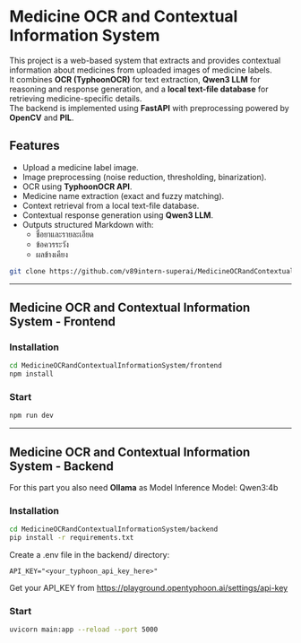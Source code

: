 # Medicine OCR and Contextual Information System
This project is a web-based system that extracts and provides contextual information about medicines from uploaded images of medicine labels.  
It combines **OCR (TyphoonOCR)** for text extraction, **Qwen3 LLM** for reasoning and response generation, and a **local text-file database** for retrieving medicine-specific details.  
The backend is implemented using **FastAPI** with preprocessing powered by **OpenCV** and **PIL**.

## Features
- Upload a medicine label image.
- Image preprocessing (noise reduction, thresholding, binarization).
- OCR using **TyphoonOCR API**.
- Medicine name extraction (exact and fuzzy matching).
- Context retrieval from a local text-file database.
- Contextual response generation using **Qwen3 LLM**.
- Outputs structured Markdown with:
  - ชื่อยาและรายละเอียด  
  - ข้อควรระวัง  
  - ผลข้างเคียง  

```bash
git clone https://github.com/v89intern-superai/MedicineOCRandContextualInformationSystem.git
```

---

## Medicine OCR and Contextual Information System - **Frontend**

### **Installation**
```bash
cd MedicineOCRandContextualInformationSystem/frontend
npm install
```

### **Start**
```bash
npm run dev
```

---

## Medicine OCR and Contextual Information System - **Backend**

For this part you also need **Ollama** as Model Inference
Model: Qwen3:4b

### **Installation**
```bash
cd MedicineOCRandContextualInformationSystem/backend
pip install -r requirements.txt
```

Create a .env file in the backend/ directory:
```
API_KEY="<your_typhoon_api_key_here>"
```
Get your API_KEY from https://playground.opentyphoon.ai/settings/api-key

### **Start**
```bash
uvicorn main:app --reload --port 5000
```


